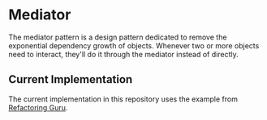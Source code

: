 # Mediator
The mediator pattern is a design pattern dedicated to remove the exponential dependency growth of objects. Whenever two or more objects need to interact, they'll do it through the mediator instead of directly.

## Current Implementation
The current implementation in this repository uses the example from [Refactoring Guru](http://refactoring.guru/design-patterns/factory-method).